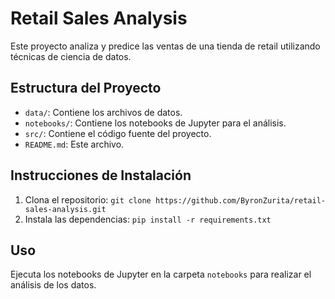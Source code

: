# Retail Sales Analysis

Este proyecto analiza y predice las ventas de una tienda de retail utilizando técnicas de ciencia de datos.

## Estructura del Proyecto

- `data/`: Contiene los archivos de datos.
- `notebooks/`: Contiene los notebooks de Jupyter para el análisis.
- `src/`: Contiene el código fuente del proyecto.
- `README.md`: Este archivo.

## Instrucciones de Instalación

1. Clona el repositorio: `git clone https://github.com/ByronZurita/retail-sales-analysis.git`
2. Instala las dependencias: `pip install -r requirements.txt`

## Uso

Ejecuta los notebooks de Jupyter en la carpeta `notebooks` para realizar el análisis de los datos.
